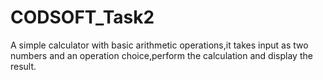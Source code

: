 # CODSOFT_Task2
A simple calculator with basic arithmetic operations,it takes input as two numbers and an operation choice,perform the calculation and display the result.
